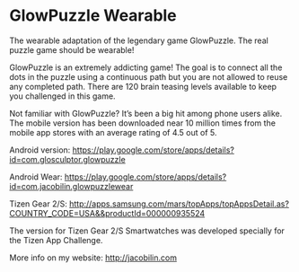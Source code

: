GlowPuzzle Wearable
===================

The wearable adaptation of the legendary game GlowPuzzle. The real puzzle game should be wearable!

GlowPuzzle is an extremely addicting game! The goal is to connect all the dots in the puzzle using a continuous path but you are not allowed to reuse any completed path. There are 120 brain teasing levels available to keep you challenged in this game.

Not familiar with GlowPuzzle? It’s been a big hit among phone users alike. The mobile version has been downloaded near 10 million times from the mobile app stores with an average rating of 4.5 out of 5.

Android version: https://play.google.com/store/apps/details?id=com.glosculptor.glowpuzzle

Android Wear: https://play.google.com/store/apps/details?id=com.jacobilin.glowpuzzlewear

Tizen Gear 2/S: http://apps.samsung.com/mars/topApps/topAppsDetail.as?COUNTRY_CODE=USA&&productId=000000935524

The version for Tizen Gear 2/S Smartwatches was developed specially for the Tizen App Challenge.

More info on my website: http://jacobilin.com
